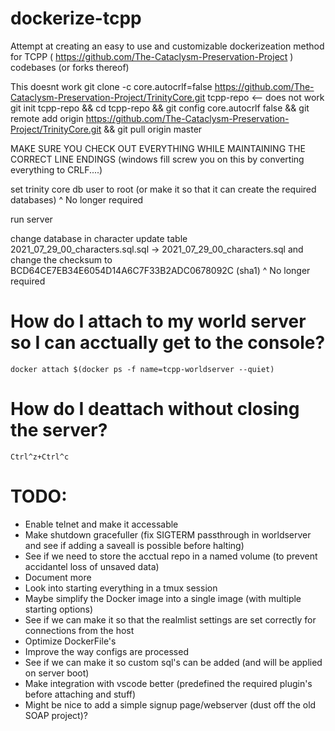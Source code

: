 # dockerize-tcpp
Attempt at creating an easy to use and customizable dockerizeation method for TCPP ( https://github.com/The-Cataclysm-Preservation-Project ) codebases (or forks thereof)


This doesnt work
git clone -c core.autocrlf=false https://github.com/The-Cataclysm-Preservation-Project/TrinityCore.git tcpp-repo <-- does not work
git init tcpp-repo && cd tcpp-repo && git config core.autocrlf false && git remote add origin https://github.com/The-Cataclysm-Preservation-Project/TrinityCore.git && git pull origin master

MAKE SURE YOU CHECK OUT EVERYTHING WHILE MAINTAINING THE CORRECT LINE ENDINGS (windows fill screw you on this by converting everything to CRLF....)


set trinity core db user to root (or make it so that it can create the required databases)
^ No longer required


run server

change database
in character update table 2021_07_29_00_characters.sql.sql -> 2021_07_29_00_characters.sql and change the checksum to BCD64CE7EB34E6054D14A6C7F33B2ADC0678092C (sha1)
^ No longer required

# How do I attach to my world server so I can acctually get to the console?
`docker attach $(docker ps -f name=tcpp-worldserver --quiet)`

# How do I deattach without closing the server?
`Ctrl^z+Ctrl^c`

# TODO:
- Enable telnet and make it accessable
- Make shutdown gracefuller (fix SIGTERM passthrough in worldserver and see if adding a saveall is possible before halting)
- See if we need to store the acctual repo in a named volume (to prevent accidantel loss of unsaved data)
- Document more
- Look into starting everything in a tmux session
- Maybe simplify the Docker image into a single image (with multiple starting options)
- See if we can make it so that the realmlist settings are set correctly for connections from the host
- Optimize DockerFile's
- Improve the way configs are processed
- See if we can make it so custom sql's can be added (and will be applied on server boot)
- Make integration with vscode better (predefined the required plugin's before attaching and stuff)
- Might be nice to add a simple signup page/webserver (dust off the old SOAP project)?
